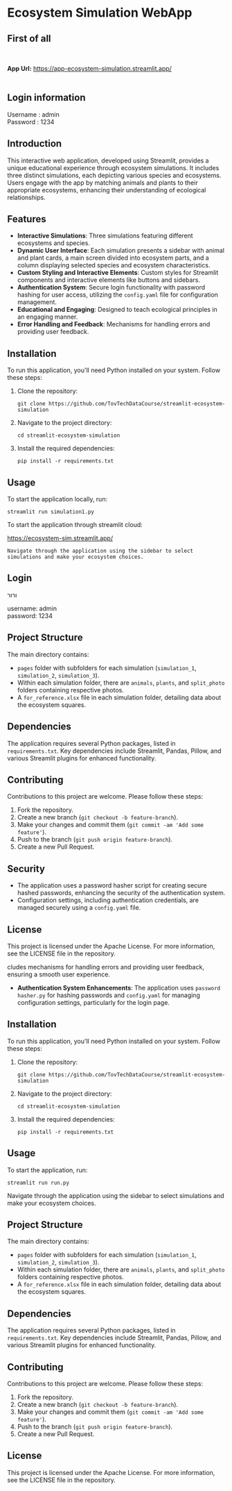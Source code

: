 
# Ecosystem Simulation WebApp

## First of all
<br>

**App Url:** https://app-ecosystem-simulation.streamlit.app/
<br>
<br>

## Login information <br> 
Username : admin <br>
Password : 1234

## Introduction
This interactive web application, developed using Streamlit, provides a unique educational experience through ecosystem simulations. It includes three distinct simulations, each depicting various species and ecosystems. Users engage with the app by matching animals and plants to their appropriate ecosystems, enhancing their understanding of ecological relationships.

## Features
- **Interactive Simulations**: Three simulations featuring different ecosystems and species.
- **Dynamic User Interface**: Each simulation presents a sidebar with animal and plant cards, a main screen divided into ecosystem parts, and a column displaying selected species and ecosystem characteristics.
- **Custom Styling and Interactive Elements**: Custom styles for Streamlit components and interactive elements like buttons and sidebars.
- **Authentication System**: Secure login functionality with password hashing for user access, utilizing the `config.yaml` file for configuration management.
- **Educational and Engaging**: Designed to teach ecological principles in an engaging manner.
- **Error Handling and Feedback**: Mechanisms for handling errors and providing user feedback.

## Installation

To run this application, you'll need Python installed on your system. Follow these steps:

1. Clone the repository:
   ```
   git clone https://github.com/TovTechDataCourse/streamlit-ecosystem-simulation
   ```

2. Navigate to the project directory:
   ```
   cd streamlit-ecosystem-simulation
   ```

3. Install the required dependencies:
   ```
   pip install -r requirements.txt
   ```

## Usage

To start the application locally, run:

```
streamlit run simulation1.py
```
To start the application through streamlit cloud:

https://ecosystem-sim.streamlit.app/
```
Navigate through the application using the sidebar to select simulations and make your ecosystem choices.
```


## Login
ורור

username: admin <br>
password: 1234


## Project Structure

The main directory contains:
- `pages` folder with subfolders for each simulation (`simulation_1`, `simulation_2`, `simulation_3`).
- Within each simulation folder, there are `animals`, `plants`, and `split_photo` folders containing respective photos.
- A `for_reference.xlsx` file in each simulation folder, detailing data about the ecosystem squares.

## Dependencies

The application requires several Python packages, listed in `requirements.txt`. Key dependencies include Streamlit, Pandas, Pillow, and various Streamlit plugins for enhanced functionality.

## Contributing

Contributions to this project are welcome. Please follow these steps:

1. Fork the repository.
2. Create a new branch (`git checkout -b feature-branch`).
3. Make your changes and commit them (`git commit -am 'Add some feature'`).
4. Push to the branch (`git push origin feature-branch`).
5. Create a new Pull Request.

## Security

- The application uses a password hasher script for creating secure hashed passwords, enhancing the security of the authentication system.
- Configuration settings, including authentication credentials, are managed securely using a `config.yaml` file.

## License

This project is licensed under the Apache License. For more information, see the LICENSE file in the repository.

cludes mechanisms for handling errors and providing user feedback, ensuring a smooth user experience.
- **Authentication System Enhancements**: The application uses `password hasher.py` for hashing passwords and `config.yaml` for managing configuration settings, particularly for the login page.

## Installation

To run this application, you'll need Python installed on your system. Follow these steps:

1. Clone the repository:
   ```
   git clone https://github.com/TovTechDataCourse/streamlit-ecosystem-simulation
   ```

2. Navigate to the project directory:
   ```
   cd streamlit-ecosystem-simulation
   ```

3. Install the required dependencies:
   ```
   pip install -r requirements.txt
   ```

## Usage

To start the application, run:

```
streamlit run run.py
```

Navigate through the application using the sidebar to select simulations and make your ecosystem choices.

## Project Structure

The main directory contains:
- `pages` folder with subfolders for each simulation (`simulation_1`, `simulation_2`, `simulation_3`).
- Within each simulation folder, there are `animals`, `plants`, and `split_photo` folders containing respective photos.
- A `for_reference.xlsx` file in each simulation folder, detailing data about the ecosystem squares.

## Dependencies

The application requires several Python packages, listed in `requirements.txt`. Key dependencies include Streamlit, Pandas, Pillow, and various Streamlit plugins for enhanced functionality.

## Contributing

Contributions to this project are welcome. Please follow these steps:

1. Fork the repository.
2. Create a new branch (`git checkout -b feature-branch`).
3. Make your changes and commit them (`git commit -am 'Add some feature'`).
4. Push to the branch (`git push origin feature-branch`).
5. Create a new Pull Request.

## License

This project is licensed under the Apache License. For more information, see the LICENSE file in the repository.
